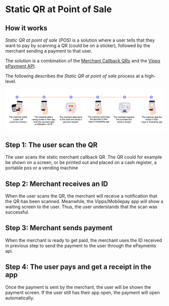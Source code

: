 <!-- START_METADATA
---
title: Static QR at Point of Sale
sidebar_label: Static QR at Point of Sale
sidebar_position: 20
pagination_next: null
pagination_prev: null
---
END_METADATA -->

# Static QR at Point of Sale

## How it works

_Static QR at point of sale (POS)_ is a solution where a user tells that they want to pay by scanning a QR (could be on a sticker), followed by the merchant sending a payment to that user.

The solution is a combination of the
[Merchant Callback QRs](https://developer.vippsmobilepay.com/docs/APIs/qr-api/vipps-qr-api#merchant-callback-qr-codes) and the
[Vipps ePayment API](https://developer.vippsmobilepay.com/docs/APIs/epayment-api).

The following describes the _Static QR at point of sale_ process at a high-level.

![Loyalty Flow](images/static_qr_at_pos.png)

## Step 1: The user scan the QR

The user scans the static merchant callback QR. The QR could for example be shown on a screen, or be printed out and placed on a cash register, a portable pos or a vending machine

## Step 2: Merchant receives an ID

When the user scans the QR, the merchant will receive a notification that the QR has been scanned. Meanwhile, the Vipps/Mobilepay app will show a waiting screen to the user. Thus, the user understands that the scan was successful.

## Step 3: Merchant sends payment

When the merchant is ready to get paid, the merchant uses the ID received in previous step to send the payment to the user through the ePayments api.

## Step 4: The user pays and get a receipt in the app

Once the payment is sent by the merchant, the user will be shown the payment screen. If the user still has their app open, the payment will open automatically.
